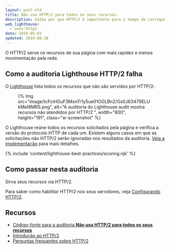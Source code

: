 ```yaml
---
layout: post-old
title: Não usa HTTP/2 para todos os seus recursos.
description: Saiba por que HTTP/2 é importante para o tempo de carregamento de sua página e como ativar HTTP/2 no seu servidor.
web_lighthouse:
  - uses-http2
date: 2019-05-02
updated: 2019-08-28
---
```


O HTTP/2 serve os recursos de sua página com mais rapidez e menos movimentação pela rede.

## Como a auditoria Lighthouse HTTP/2 falha

O [Lighthouse](https://developers.google.com/web/tools/lighthouse/) lista todos os recursos que não são servidos por HTTP/2:

<figure class="w-figure">   {% Img src="image/tcFciHGuF3MxnTr1y5ue01OGLBn2/Gs0J63479ELUkMeI8MRS.png", alt="A auditoria do Lighthouse audit mostra recursos não atendidos por HTTP/2 ", width="800", height="191", class="w-screenshot" %}</figure>

O Lighthouse reúne todos os recursos solicitados pela página e verifica a versão do protocolo HTTP de cada um. Existem alguns casos em que as solicitações não HTTP/2 serão ignoradas nos resultados da auditoria. [Veja a implementação](https://github.com/GoogleChrome/lighthouse/blob/9fad007174f240982546887a7e97f452e0eeb1d1/lighthouse-core/audits/dobetterweb/uses-http2.js#L138) para mais detalhes.

{% include 'content/lighthouse-best-practices/scoring.njk' %}

## Como passar nesta auditoria

Sirva seus recursos via HTTP/2.

Para saber como habilitar HTTP/2 nos seus servidores, veja [Configurando HTTP/2](https://dassur.ma/things/h2setup/).

## Recursos

- [Código-fonte para a auditoria **Não usa HTTP/2 para todos os seus recursos**](https://github.com/GoogleChrome/lighthouse/blob/master/lighthouse-core/audits/dobetterweb/uses-http2.js)
- [Introdução ao HTTP/2](https://developers.google.com/web/fundamentals/performance/http2/)
- [Perguntas frequentes sobre HTTP/2](https://http2.github.io/faq/)
